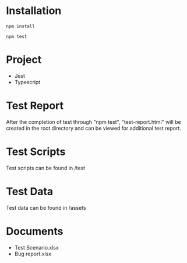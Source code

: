 
# Installation
```
npm install

npm test
```

# Project

- Jest
- Typescript

# Test Report

After the completion of test through "npm test", "test-report.html" will be created in the root directory and can be viewed for additional test report. 

# Test Scripts

Test scripts can be found in /test

# Test Data

Test data can be found in /assets

# Documents

- Test Scenario.xlsx
- Bug report.xlsx